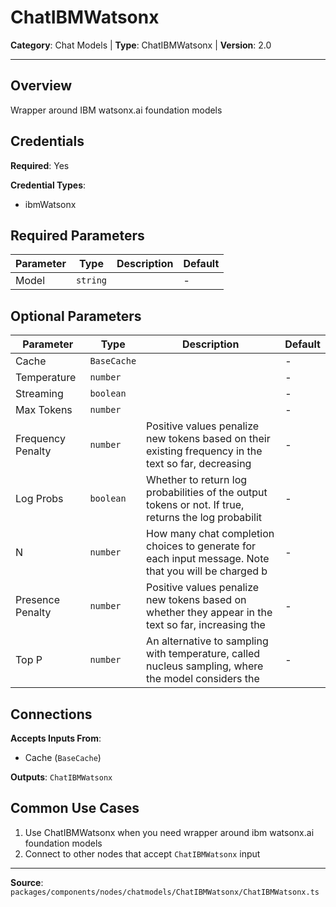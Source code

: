 # ChatIBMWatsonx

**Category**: Chat Models | **Type**: ChatIBMWatsonx | **Version**: 2.0

---

## Overview

Wrapper around IBM watsonx.ai foundation models

## Credentials

**Required**: Yes

**Credential Types**:
- ibmWatsonx

## Required Parameters

| Parameter | Type | Description | Default |
|-----------|------|-------------|---------|
| Model | `string` |  | - |

## Optional Parameters

| Parameter | Type | Description | Default |
|-----------|------|-------------|---------|
| Cache | `BaseCache` |  | - |
| Temperature | `number` |  | - |
| Streaming | `boolean` |  | - |
| Max Tokens | `number` |  | - |
| Frequency Penalty | `number` | Positive values penalize new tokens based on their existing frequency in the text so far, decreasing | - |
| Log Probs | `boolean` | Whether to return log probabilities of the output tokens or not. If true, returns the log probabilit | - |
| N | `number` | How many chat completion choices to generate for each input message. Note that you will be charged b | - |
| Presence Penalty | `number` | Positive values penalize new tokens based on whether they appear in the text so far, increasing the  | - |
| Top P | `number` | An alternative to sampling with temperature, called nucleus sampling, where the model considers the  | - |

## Connections

**Accepts Inputs From**:
- Cache (`BaseCache`)

**Outputs**: `ChatIBMWatsonx`

## Common Use Cases

1. Use ChatIBMWatsonx when you need wrapper around ibm watsonx.ai foundation models
2. Connect to other nodes that accept `ChatIBMWatsonx` input

---

**Source**: `packages/components/nodes/chatmodels/ChatIBMWatsonx/ChatIBMWatsonx.ts`